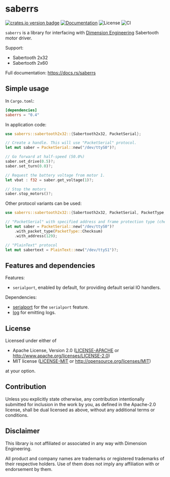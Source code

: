 # saberrs

[![crates.io version badge](https://img.shields.io/crates/v/saberrs.svg)](https://crates.io/crates/saberrs)
[![Documentation](https://docs.rs/saberrs/badge.svg)](https://docs.rs/saberrs)
![License](https://img.shields.io/crates/l/log.svg)
![CI](https://github.com/fparat/saberrs/workflows/Rust/badge.svg)

`saberrs` is a library for interfacing with [Dimension Engineering]
Sabertooth motor driver.

Support:
- Sabertooth 2x32
- Sabertooth 2x60

Full documentation: https://docs.rs/saberrs

## Simple usage

In `Cargo.toml`:

```toml
[dependencies]
saberrs = "0.4"
```

In application code:

```rust
use saberrs::sabertooth2x32::{Sabertooth2x32, PacketSerial};

// Create a handle. This will use "PacketSerial" protocol.
let mut saber = PacketSerial::new("/dev/ttyS0")?;

// Go forward at half-speed (50.0%)
saber.set_drive(0.5)?;
saber.set_turn(0.0)?;

// Request the battery voltage from motor 1.
let vbat : f32 = saber.get_voltage(1)?;

// Stop the motors
saber.stop_motors()?;

```

Other protocol variants can be used:

```rust
use saberrs::sabertooth2x32::{Sabertooth2x32, PacketSerial, PacketType, PlainText};

// "PacketSerial" with specified address and frame protection type (checksum or crc).
let mut saber = PacketSerial::new("/dev/ttyS0")?
    .with_packet_type(PacketType::Checksum)
    .with_address(129);

// "PlainText" protocol
let mut sabertext = PlainText::new("/dev/ttyS1")?;
```

## Features and dependencies

Features:

- `serialport`, enabled by default, for providing default serial IO handlers.

Dependencies:

- [serialport] for the `serialport` feature.
- [log] for emitting logs.

## License

Licensed under either of

* Apache License, Version 2.0
([LICENSE-APACHE](LICENSE-APACHE) or http://www.apache.org/licenses/LICENSE-2.0)
* MIT license
([LICENSE-MIT](LICENSE-MIT) or http://opensource.org/licenses/MIT)

at your option.

## Contribution

Unless you explicitly state otherwise, any contribution intentionally submitted
for inclusion in the work by you, as defined in the Apache-2.0 license, shall be
dual licensed as above, without any additional terms or conditions.


## Disclaimer

This library is not affiliated or associated in any way with Dimension Engineering.

All product and company names are trademarks or registered trademarks of
their respective holders. Use of them does not imply any affiliation with or
endorsement by them.

[Dimension Engineering]: https://www.dimensionengineering.com
[serialport]: https://crates.io/crates/serialport
[log]: https://crates.io/crates/log
